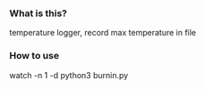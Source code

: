 ### What is this?
temperature logger, record max temperature in file

### How to use  
watch -n 1 -d python3 burnin.py  

